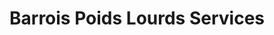 ---
title: "Barrois Poids Lourds Services"
url: /savonnieres-devant-bar/barrois-poids-lourds-services/
shop: Autowerkstatt
---
